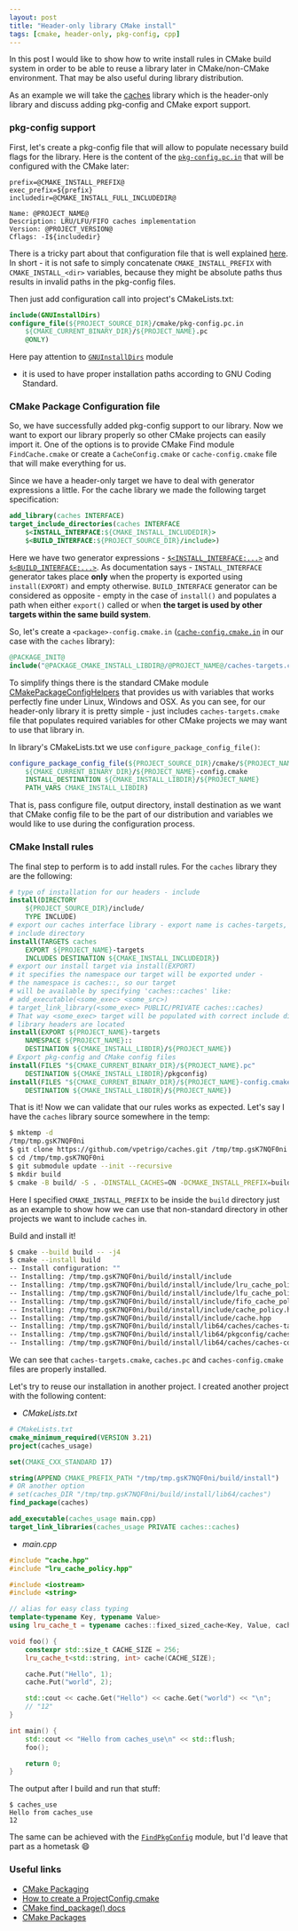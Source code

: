 ```yaml
---
layout: post
title: "Header-only library CMake install"
tags: [cmake, header-only, pkg-config, cpp]
---
```

In this post I would like to show how to write install rules in CMake build system
in order to be able to reuse a library later in CMake/non-CMake environment. That may be
also useful during library distribution.

As an example we will take the [caches](https://github.com/vpetrigo/caches) library which is the
header-only library and discuss adding pkg-config and CMake export support.

<!--cut-->

### pkg-config support

First, let's create a pkg-config file that will allow to populate necessary build flags for the library.
Here is the content of the [`pkg-config.pc.in`](https://github.com/vpetrigo/caches/blob/v0.0.3/cmake/pkg-config.pc.in)
that will be configured with the CMake later:

```
prefix=@CMAKE_INSTALL_PREFIX@
exec_prefix=${prefix}
includedir=@CMAKE_INSTALL_FULL_INCLUDEDIR@

Name: @PROJECT_NAME@
Description: LRU/LFU/FIFO caches implementation
Version: @PROJECT_VERSION@
Cflags: -I${includedir}
```

There is a tricky part about that configuration file that is well
explained [here](https://github.com/jtojnar/cmake-snips#please-fix-your-cmake-builds). In short - it is not safe
to simply concatenate `CMAKE_INSTALL_PREFIX` with `CMAKE_INSTALL_<dir>` variables, because they might be
absolute paths thus results in invalid paths in the pkg-config files.

Then just add configuration call into project's CMakeLists.txt:

```cmake
include(GNUInstallDirs)
configure_file(${PROJECT_SOURCE_DIR}/cmake/pkg-config.pc.in
    ${CMAKE_CURRENT_BINARY_DIR}/${PROJECT_NAME}.pc
    @ONLY)
```

Here pay attention to [`GNUInstallDirs`](https://cmake.org/cmake/help/latest/module/GNUInstallDirs.html) module
- it is used to have proper installation paths according to GNU Coding Standard.

### CMake Package Configuration file

So, we have successfully added pkg-config support to our library. Now we want to export our library properly
so other CMake projects can easily import it. One of the options is to provide CMake Find module `FindCache.cmake`
or create a `CacheConfig.cmake` or `cache-config.cmake` file that will make everything for us.

Since we have a header-only target we have to deal with generator expressions a little. For the cache library
we made the following target specification:

```cmake
add_library(caches INTERFACE)
target_include_directories(caches INTERFACE
    $<INSTALL_INTERFACE:${CMAKE_INSTALL_INCLUDEDIR}>
    $<BUILD_INTERFACE:${PROJECT_SOURCE_DIR}/include>)
```

Here we have two generator expressions - 
[`$<INSTALL_INTERFACE:...>`](https://cmake.org/cmake/help/latest/manual/cmake-generator-expressions.7.html#genex:INSTALL_INTERFACE) and 
[`$<BUILD_INTERFACE:...>`](https://cmake.org/cmake/help/latest/manual/cmake-generator-expressions.7.html#genex:BUILD_INTERFACE).
As documentation says - `INSTALL_INTERFACE` generator takes place **only** when the property is exported using `install(EXPORT)`
and empty otherwise. `BUILD_INTERFACE` generator can be considered as opposite - empty in the case of `install()` and
populates a path when either `export()` called or when **the target is used by other targets within the same build system**.

So, let's create a `<package>-config.cmake.in` ([`cache-config.cmake.in`](https://github.com/vpetrigo/caches/blob/v0.0.3/cmake/caches-config.cmake.in) in our case with the `caches` library):

```cmake
@PACKAGE_INIT@
include("@PACKAGE_CMAKE_INSTALL_LIBDIR@/@PROJECT_NAME@/caches-targets.cmake")
```

To simplify things there is the standard CMake module [CMakePackageConfigHelpers](https://cmake.org/cmake/help/v3.22/module/CMakePackageConfigHelpers.html)
that provides us with variables that works perfectly fine under Linux, Windows and OSX. As you can see, for our header-only
library it is pretty simple - just includes `caches-targets.cmake` file that populates required variables for other CMake
projects we may want to use that library in.

In library's CMakeLists.txt we use `configure_package_config_file()`:

```cmake
configure_package_config_file(${PROJECT_SOURCE_DIR}/cmake/${PROJECT_NAME}-config.cmake.in
    ${CMAKE_CURRENT_BINARY_DIR}/${PROJECT_NAME}-config.cmake
    INSTALL_DESTINATION ${CMAKE_INSTALL_LIBDIR}/${PROJECT_NAME}
    PATH_VARS CMAKE_INSTALL_LIBDIR)
```

That is, pass configure file, output directory, install destination as we want that CMake config file to be the part
of our distribution and variables we would like to use during the configuration process.

### CMake Install rules

The final step to perform is to add install rules. For the `caches` library they are the following:

```cmake
# type of installation for our headers - include
install(DIRECTORY
    ${PROJECT_SOURCE_DIR}/include/
    TYPE INCLUDE)
# export our caches interface library - export name is caches-targets, type = INCLUDES and destination also
# include directory
install(TARGETS caches
    EXPORT ${PROJECT_NAME}-targets
    INCLUDES DESTINATION ${CMAKE_INSTALL_INCLUDEDIR})
# export our install target via install(EXPORT)
# it specifies the namespace our target will be exported under -
# the namespace is caches::, so our target
# will be available by specifying 'caches::caches' like:
# add_executable(<some_exec> <some_src>)
# target_link_library(<some_exec> PUBLIC/PRIVATE caches::caches)
# That way <some_exec> target will be populated with correct include directory(directories) where our
# library headers are located
install(EXPORT ${PROJECT_NAME}-targets
    NAMESPACE ${PROJECT_NAME}::
    DESTINATION ${CMAKE_INSTALL_LIBDIR}/${PROJECT_NAME})
# Export pkg-config and CMake config files
install(FILES "${CMAKE_CURRENT_BINARY_DIR}/${PROJECT_NAME}.pc"
    DESTINATION ${CMAKE_INSTALL_LIBDIR}/pkgconfig)
install(FILES "${CMAKE_CURRENT_BINARY_DIR}/${PROJECT_NAME}-config.cmake"
    DESTINATION ${CMAKE_INSTALL_LIBDIR}/${PROJECT_NAME})
```

That is it! Now we can validate that our rules works as expected. Let's say I have the `caches` library source somewhere
in the temp:

```bash
$ mktemp -d
/tmp/tmp.gsK7NQF0ni
$ git clone https://github.com/vpetrigo/caches.git /tmp/tmp.gsK7NQF0ni
$ cd /tmp/tmp.gsK7NQF0ni
$ git submodule update --init --recursive
$ mkdir build
$ cmake -B build/ -S . -DINSTALL_CACHES=ON -DCMAKE_INSTALL_PREFIX=build/install
```

Here I specified `CMAKE_INSTALL_PREFIX` to be inside the `build` directory just as an example to show how we
can use that non-standard directory in other projects we want to include `caches` in.

Build and install it!

```bash
$ cmake --build build -- -j4
$ cmake --install build
-- Install configuration: ""
-- Installing: /tmp/tmp.gsK7NQF0ni/build/install/include
-- Installing: /tmp/tmp.gsK7NQF0ni/build/install/include/lru_cache_policy.hpp
-- Installing: /tmp/tmp.gsK7NQF0ni/build/install/include/lfu_cache_policy.hpp
-- Installing: /tmp/tmp.gsK7NQF0ni/build/install/include/fifo_cache_policy.hpp
-- Installing: /tmp/tmp.gsK7NQF0ni/build/install/include/cache_policy.hpp
-- Installing: /tmp/tmp.gsK7NQF0ni/build/install/include/cache.hpp
-- Installing: /tmp/tmp.gsK7NQF0ni/build/install/lib64/caches/caches-targets.cmake
-- Installing: /tmp/tmp.gsK7NQF0ni/build/install/lib64/pkgconfig/caches.pc
-- Installing: /tmp/tmp.gsK7NQF0ni/build/install/lib64/caches/caches-config.cmake
```

We can see that `caches-targets.cmake`, `caches.pc` and `caches-config.cmake` files are properly installed.

Let's try to reuse our installation in another project. I created another project with the following content:

- _CMakeLists.txt_

```cmake
# CMakeLists.txt
cmake_minimum_required(VERSION 3.21)
project(caches_usage)

set(CMAKE_CXX_STANDARD 17)

string(APPEND CMAKE_PREFIX_PATH "/tmp/tmp.gsK7NQF0ni/build/install")
# OR another option
# set(caches_DIR "/tmp/tmp.gsK7NQF0ni/build/install/lib64/caches")
find_package(caches)

add_executable(caches_usage main.cpp)
target_link_libraries(caches_usage PRIVATE caches::caches)
```

- _main.cpp_

```cpp
#include "cache.hpp"
#include "lru_cache_policy.hpp"

#include <iostream>
#include <string>

// alias for easy class typing
template<typename Key, typename Value>
using lru_cache_t = typename caches::fixed_sized_cache<Key, Value, caches::LRUCachePolicy>;

void foo() {
    constexpr std::size_t CACHE_SIZE = 256;
    lru_cache_t<std::string, int> cache(CACHE_SIZE);

    cache.Put("Hello", 1);
    cache.Put("world", 2);

    std::cout << cache.Get("Hello") << cache.Get("world") << "\n";
    // "12"
}

int main() {
    std::cout << "Hello from caches_use\n" << std::flush;
    foo();

    return 0;
}
```

The output after I build and run that stuff:

```
$ caches_use
Hello from caches_use
12
```

The same can be achieved with the [`FindPkgConfig`](https://cmake.org/cmake/help/latest/module/FindPkgConfig.html)
module, but I'd leave that part as a hometask :smile:

### Useful links

- [CMake Packaging](https://gitlab.kitware.com/cmake/community/-/wikis/doc/tutorials/Packaging)
- [How to create a ProjectConfig.cmake](https://gitlab.kitware.com/cmake/community/-/wikis/doc/tutorials/How-to-create-a-ProjectConfig.cmake-file)
- [CMake find_package() docs](https://cmake.org/cmake/help/latest/command/find_package.html)
- [CMake Packages](https://cmake.org/cmake/help/latest/manual/cmake-packages.7.html)